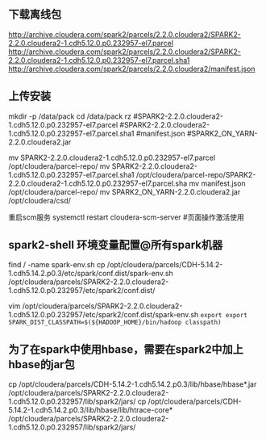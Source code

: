 ## 下载离线包
http://archive.cloudera.com/spark2/parcels/2.2.0.cloudera2/SPARK2-2.2.0.cloudera2-1.cdh5.12.0.p0.232957-el7.parcel
http://archive.cloudera.com/spark2/parcels/2.2.0.cloudera2/SPARK2-2.2.0.cloudera2-1.cdh5.12.0.p0.232957-el7.parcel.sha1
http://archive.cloudera.com/spark2/parcels/2.2.0.cloudera2/manifest.json


## 上传安装
mkdir -p /data/pack
cd /data/pack
rz
#SPARK2-2.2.0.cloudera2-1.cdh5.12.0.p0.232957-el7.parcel
#SPARK2-2.2.0.cloudera2-1.cdh5.12.0.p0.232957-el7.parcel.sha1
#manifest.json
#SPARK2_ON_YARN-2.2.0.cloudera2.jar

mv SPARK2-2.2.0.cloudera2-1.cdh5.12.0.p0.232957-el7.parcel /opt/cloudera/parcel-repo/
mv SPARK2-2.2.0.cloudera2-1.cdh5.12.0.p0.232957-el7.parcel.sha1 /opt/cloudera/parcel-repo/SPARK2-2.2.0.cloudera2-1.cdh5.12.0.p0.232957-el7.parcel.sha
mv manifest.json /opt/cloudera/parcel-repo/
mv SPARK2_ON_YARN-2.2.0.cloudera2.jar /opt/cloudera/csd/

重启scm服务
systemctl restart cloudera-scm-server
#页面操作激活使用



## spark2-shell 环境变量配置@所有spark机器
find / -name spark-env.sh
cp /opt/cloudera/parcels/CDH-5.14.2-1.cdh5.14.2.p0.3/etc/spark/conf.dist/spark-env.sh /opt/cloudera/parcels/SPARK2-2.2.0.cloudera2-1.cdh5.12.0.p0.232957/etc/spark2/conf.dist/

vim /opt/cloudera/parcels/SPARK2-2.2.0.cloudera2-1.cdh5.12.0.p0.232957/etc/spark2/conf.dist/spark-env.sh 
`
export export SPARK_DIST_CLASSPATH=$(${HADOOP_HOME}/bin/hadoop classpath)
`


## 为了在spark中使用hbase，需要在spark2中加上hbase的jar包
cp /opt/cloudera/parcels/CDH-5.14.2-1.cdh5.14.2.p0.3/lib/hbase/hbase*.jar /opt/cloudera/parcels/SPARK2-2.2.0.cloudera2-1.cdh5.12.0.p0.232957/lib/spark2/jars/
cp /opt/cloudera/parcels/CDH-5.14.2-1.cdh5.14.2.p0.3/lib/hbase/lib/htrace-core* /opt/cloudera/parcels/SPARK2-2.2.0.cloudera2-1.cdh5.12.0.p0.232957/lib/spark2/jars/
